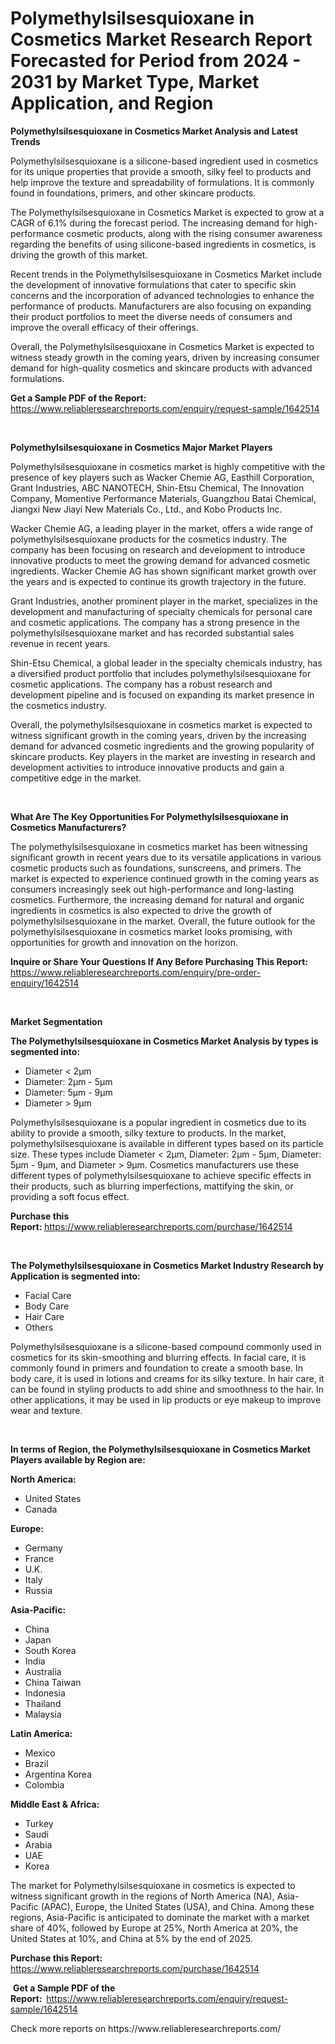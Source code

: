 <p><h1>Polymethylsilsesquioxane in Cosmetics Market Research Report Forecasted for Period from 2024 -  2031 by Market Type, Market Application, and Region</h1></p><p><strong>Polymethylsilsesquioxane in Cosmetics Market Analysis and Latest Trends</strong></p>
<p><p>Polymethylsilsesquioxane is a silicone-based ingredient used in cosmetics for its unique properties that provide a smooth, silky feel to products and help improve the texture and spreadability of formulations. It is commonly found in foundations, primers, and other skincare products.</p><p>The Polymethylsilsesquioxane in Cosmetics Market is expected to grow at a CAGR of 6.1% during the forecast period. The increasing demand for high-performance cosmetic products, along with the rising consumer awareness regarding the benefits of using silicone-based ingredients in cosmetics, is driving the growth of this market.</p><p>Recent trends in the Polymethylsilsesquioxane in Cosmetics Market include the development of innovative formulations that cater to specific skin concerns and the incorporation of advanced technologies to enhance the performance of products. Manufacturers are also focusing on expanding their product portfolios to meet the diverse needs of consumers and improve the overall efficacy of their offerings.</p><p>Overall, the Polymethylsilsesquioxane in Cosmetics Market is expected to witness steady growth in the coming years, driven by increasing consumer demand for high-quality cosmetics and skincare products with advanced formulations.</p></p>
<p><strong>Get a Sample PDF of the Report:&nbsp;</strong> <a href="https://www.reliableresearchreports.com/enquiry/request-sample/1642514">https://www.reliableresearchreports.com/enquiry/request-sample/1642514</a></p>
<p>&nbsp;</p>
<p><strong>Polymethylsilsesquioxane in Cosmetics Major Market Players</strong></p>
<p><p>Polymethylsilsesquioxane in cosmetics market is highly competitive with the presence of key players such as Wacker Chemie AG, Easthill Corporation, Grant Industries, ABC NANOTECH, Shin-Etsu Chemical, The Innovation Company, Momentive Performance Materials, Guangzhou Batai Chemical, Jiangxi New Jiayi New Materials Co., Ltd., and Kobo Products Inc.</p><p>Wacker Chemie AG, a leading player in the market, offers a wide range of polymethylsilsesquioxane products for the cosmetics industry. The company has been focusing on research and development to introduce innovative products to meet the growing demand for advanced cosmetic ingredients. Wacker Chemie AG has shown significant market growth over the years and is expected to continue its growth trajectory in the future.</p><p>Grant Industries, another prominent player in the market, specializes in the development and manufacturing of specialty chemicals for personal care and cosmetic applications. The company has a strong presence in the polymethylsilsesquioxane market and has recorded substantial sales revenue in recent years.</p><p>Shin-Etsu Chemical, a global leader in the specialty chemicals industry, has a diversified product portfolio that includes polymethylsilsesquioxane for cosmetic applications. The company has a robust research and development pipeline and is focused on expanding its market presence in the cosmetics industry.</p><p>Overall, the polymethylsilsesquioxane in cosmetics market is expected to witness significant growth in the coming years, driven by the increasing demand for advanced cosmetic ingredients and the growing popularity of skincare products. Key players in the market are investing in research and development activities to introduce innovative products and gain a competitive edge in the market.</p></p>
<p>&nbsp;</p>
<p><strong>What Are The Key Opportunities For Polymethylsilsesquioxane in Cosmetics Manufacturers?</strong></p>
<p><p>The polymethylsilsesquioxane in cosmetics market has been witnessing significant growth in recent years due to its versatile applications in various cosmetic products such as foundations, sunscreens, and primers. The market is expected to experience continued growth in the coming years as consumers increasingly seek out high-performance and long-lasting cosmetics. Furthermore, the increasing demand for natural and organic ingredients in cosmetics is also expected to drive the growth of polymethylsilsesquioxane in the market. Overall, the future outlook for the polymethylsilsesquioxane in cosmetics market looks promising, with opportunities for growth and innovation on the horizon.</p></p>
<p><strong>Inquire or Share Your Questions If Any Before Purchasing This Report:</strong> <a href="https://www.reliableresearchreports.com/enquiry/pre-order-enquiry/1642514">https://www.reliableresearchreports.com/enquiry/pre-order-enquiry/1642514</a></p>
<p>&nbsp;</p>
<p><strong>Market Segmentation</strong></p>
<p><strong>The Polymethylsilsesquioxane in Cosmetics Market Analysis by types is segmented into:</strong></p>
<p><ul><li>Diameter < 2μm</li><li>Diameter: 2μm - 5μm</li><li>Diameter: 5μm - 9μm</li><li>Diameter > 9μm</li></ul></p>
<p><p>Polymethylsilsesquioxane is a popular ingredient in cosmetics due to its ability to provide a smooth, silky texture to products. In the market, polymethylsilsesquioxane is available in different types based on its particle size. These types include Diameter < 2μm, Diameter: 2μm - 5μm, Diameter: 5μm - 9μm, and Diameter > 9μm. Cosmetics manufacturers use these different types of polymethylsilsesquioxane to achieve specific effects in their products, such as blurring imperfections, mattifying the skin, or providing a soft focus effect.</p></p>
<p><strong>Purchase this Report:&nbsp;</strong><a href="https://www.reliableresearchreports.com/purchase/1642514">https://www.reliableresearchreports.com/purchase/1642514</a></p>
<p>&nbsp;</p>
<p><strong>The Polymethylsilsesquioxane in Cosmetics Market Industry Research by Application is segmented into:</strong></p>
<p><ul><li>Facial Care</li><li>Body Care</li><li>Hair Care</li><li>Others</li></ul></p>
<p><p>Polymethylsilsesquioxane is a silicone-based compound commonly used in cosmetics for its skin-smoothing and blurring effects. In facial care, it is commonly found in primers and foundation to create a smooth base. In body care, it is used in lotions and creams for its silky texture. In hair care, it can be found in styling products to add shine and smoothness to the hair. In other applications, it may be used in lip products or eye makeup to improve wear and texture.</p></p>
<p>&nbsp;</p>
<p><strong>In terms of Region, the Polymethylsilsesquioxane in Cosmetics Market Players available by Region are:</strong></p>
<p>
    <p> <strong> North America: </strong>
        <ul>
            <li>United States</li>
            <li>Canada</li>
        </ul>
        </p> 
    <p> <strong> Europe: </strong>
        <ul>
            <li>Germany</li>
            <li>France</li>
            <li>U.K.</li>
            <li>Italy</li>
            <li>Russia</li>
        </ul>
        </p> 
    <p> <strong> Asia-Pacific: </strong>
        <ul>
            <li>China</li>
            <li>Japan</li>
            <li>South Korea</li>
            <li>India</li>
            <li>Australia</li>
            <li>China Taiwan</li>
            <li>Indonesia</li>
            <li>Thailand</li>
            <li>Malaysia</li>
        </ul>
        </p> 
    <p> <strong> Latin America: </strong>
        <ul>
            <li>Mexico</li>
            <li>Brazil</li>
            <li>Argentina Korea</li>
            <li>Colombia</li>
        </ul>
        </p> 
    <p> <strong> Middle East & Africa: </strong>
        <ul>
            <li>Turkey</li>
            <li>Saudi</li>
            <li>Arabia</li>
            <li>UAE</li>
            <li>Korea</li>
        </ul>
    </p>
    </p>
<p><p>The market for Polymethylsilsesquioxane in cosmetics is expected to witness significant growth in the regions of North America (NA), Asia-Pacific (APAC), Europe, the United States (USA), and China. Among these regions, Asia-Pacific is anticipated to dominate the market with a market share of 40%, followed by Europe at 25%, North America at 20%, the United States at 10%, and China at 5% by the end of 2025.</p></p>
<p><strong>Purchase this Report: </strong><a href="https://www.reliableresearchreports.com/purchase/1642514">https://www.reliableresearchreports.com/purchase/1642514</a></p>
<p>&nbsp;<strong>Get a Sample PDF of the Report:&nbsp;&nbsp;</strong><a href="https://www.reliableresearchreports.com/enquiry/request-sample/1642514">https://www.reliableresearchreports.com/enquiry/request-sample/1642514</a></p>
<p><strong></strong></p>
<p>Check more reports on https://www.reliableresearchreports.com/</p>